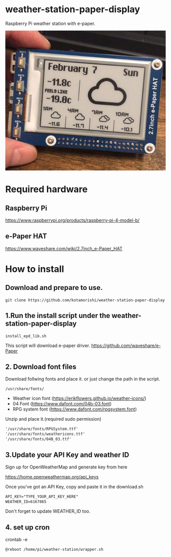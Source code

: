 # weather-station-paper-display
Raspberry Pi weather station with e-paper.

![v1](https://github.com/kotamorishi/weather-station-paper-display/raw/main/example_images/v1.jpg)

# Required hardware
## Raspberry Pi
https://www.raspberrypi.org/products/raspberry-pi-4-model-b/

## e-Paper HAT
https://www.waveshare.com/wiki/2.7inch_e-Paper_HAT

# How to install

## Download and prepare to use.
```
git clone https://github.com/kotamorishi/weather-station-paper-display
```


## 1.Run the install script under the weather-station-paper-display

```
install_epd_lib.sh
```

This script will download e-paper driver.
https://github.com/waveshare/e-Paper


## 2. Download font files
Download follwing fonts and place it. or just change the path in the script.
```
/usr/share/fonts/
```
* Weather icon font (https://erikflowers.github.io/weather-icons/)
* 04 Font (https://www.dafont.com/04b-03.font)
* RPG system font (https://www.dafont.com/rpgsystem.font)

Unzip and place it.(required sudo permission)
```
'/usr/share/fonts/RPGSystem.ttf'
'/usr/share/fonts/weathericons.ttf'
'/usr/share/fonts/04B_03.ttf'
```
## 3.Update your API Key and weather ID

Sign up for OpenWeatherMap and generate key from here

https://home.openweathermap.org/api_keys


Once you've got an API Key, copy and paste it in the download.sh
```
API_KEY="TYPE_YOUR_API_KEY_HERE"
WEATHER_ID=6167865
```

Don't forget to update WEATHER_ID too. 

## 4. set up cron

crontab -e

```
@reboot /home/pi/weather-station/wrapper.sh
``` 

